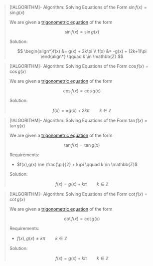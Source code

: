 >[!ALGORITHM]- Algorithm: Solving Equations of the Form $\sin f(x) = \sin g(x)$
>
>We are given a [trigonometric equation](Real%20Trigonometric%20Equation.md) of the form
>
>$$
>\sin f(x) = \sin g(x)
>$$
>
>Solution:
>
>$$
>\begin{align*}f(x) &= g(x) + 2k\pi \\ f(x) &= -g(x) + (2k+1)\pi \end{align*} \qquad k \in \mathbb{Z}
>$$
>
>

>[!ALGORITHM]- Algorithm: Solving Equations of the Form $\cos f(x) = \cos g(x)$
>
>We are given a [trigonometric equation](Real%20Trigonometric%20Equation.md) of the form
>
>$$
>\cos f(x) = \cos g(x)
>$$
>
>Solution:
>
>$$
>f(x) = \pm g(x) + 2k\pi \qquad k \in \mathbb{Z}
>$$
>

>[!ALGORITHM]- Algorithm: Solving Equations of the Form $\tan f(x) = \tan g(x)$
>
>We are given a [trigonometric equation](Real%20Trigonometric%20Equation.md) of the form
>
>$$
>\tan f(x) = \tan g(x)
>$$
>
>Requirements:
>- $f(x),g(x) \ne \frac{\pi}{2} + k\pi \qquad k \in \mathbb{Z}$
>
>Solution:
>
>$$
>f(x) = g(x) + k\pi \qquad k \in \mathbb{Z}
>$$
>

>[!ALGORITHM]- Algorithm: Solving Equations of the Form $\cot f(x) = \cot g(x)$
>
>We are given a [trigonometric equation](Real%20Trigonometric%20Equation.md) of the form
>
>$$
>\cot f(x) = \cot g(x)
>$$
>
>Requirements:
>- $f(x), g(x) \ne k\pi \qquad k \in \mathbb{Z}$
>
>
>Solution:
>
>$$
>f(x) = g(x) + k\pi \qquad k \in \mathbb{Z}
>$$
>
